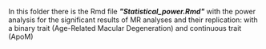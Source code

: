 In this folder there is the Rmd file ***"Statistical_power.Rmd"*** with the power analysis for the significant results of MR analyses and their replication: with a binary trait (Age-Related Macular Degeneration) and continuous trait (ApoM)
